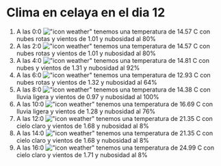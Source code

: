 # Clima en celaya en el dia 12

1. A las 0:0 !["icon weather"](http://openweathermap.org/img/w/04n.png) tenemos una temperatura de 14.57 C con nubes rotas y  vientos de 1.01 y nubosidad al 80%
1. A las 2:0 !["icon weather"](http://openweathermap.org/img/w/04n.png) tenemos una temperatura de 14.57 C con nubes rotas y  vientos de 1.01 y nubosidad al 80%
1. A las 4:0 !["icon weather"](http://openweathermap.org/img/w/04n.png) tenemos una temperatura de 14.81 C con nubes y  vientos de 1.31 y nubosidad al 92%
1. A las 6:0 !["icon weather"](http://openweathermap.org/img/w/04n.png) tenemos una temperatura de 12.93 C con nubes rotas y  vientos de 1.32 y nubosidad al 64%
1. A las 8:0 !["icon weather"](http://openweathermap.org/img/w/10d.png) tenemos una temperatura de 14.38 C con lluvia ligera y  vientos de 0.97 y nubosidad al 100%
1. A las 10:0 !["icon weather"](http://openweathermap.org/img/w/10d.png) tenemos una temperatura de 16.69 C con lluvia ligera y  vientos de 1.28 y nubosidad al 76%
1. A las 12:0 !["icon weather"](http://openweathermap.org/img/w/02d.png) tenemos una temperatura de 21.35 C con cielo claro y  vientos de 1.68 y nubosidad al 8%
1. A las 14:0 !["icon weather"](http://openweathermap.org/img/w/02d.png) tenemos una temperatura de 21.35 C con cielo claro y  vientos de 1.68 y nubosidad al 8%
1. A las 16:0 !["icon weather"](http://openweathermap.org/img/w/02d.png) tenemos una temperatura de 24.99 C con cielo claro y  vientos de 1.71 y nubosidad al 8%
